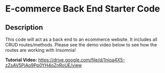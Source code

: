 # E-commerce Back End Starter Code

## Description
This code will act as a back end to an ecommerce website. It includes all CRUD routes/methods. Please see the demo video below to see how the routes are working with Insomnia!

**Tutorial Video:** https://drive.google.com/file/d/1nioa4X5-zZsAV5PjAo9Pp0YH4oZnRoUE/view
